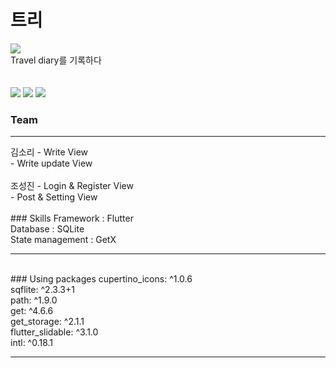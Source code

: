 # 트리
<img src="https://github.com/likewoody/Tree/assets/151493474/5d42387a-d092-4baa-923d-a77376587daa"><br>
Travel diary를 기록하다
<br><br><br>
<img src="https://github.com/likewoody/Tree/assets/151493474/57566cd7-f0fd-477a-bd15-589778e1e663">
<img src="https://github.com/likewoody/Tree/assets/151493474/2d805ebb-05ce-4c40-8b13-0075775f3601">
<img src="https://github.com/likewoody/Tree/assets/151493474/dfc96fc0-75e3-40b9-b94d-e90bf54bf772"><br>


### Team
<hr>
김소리
- Write View<br>
- Write update View<br>
<br>
조성진
- Login & Register View<br>
- Post & Setting View<br>


<br>
### Skills
Framework : Flutter<br>
Database : SQLite<br>
State management : GetX<br>

<hr>

<br>
### Using packages
cupertino_icons: ^1.0.6<br>
sqflite: ^2.3.3+1<br>
path: ^1.9.0<br>
get: ^4.6.6<br>
get_storage: ^2.1.1<br>
flutter_slidable: ^3.1.0<br>
intl: ^0.18.1<br>
<hr>
